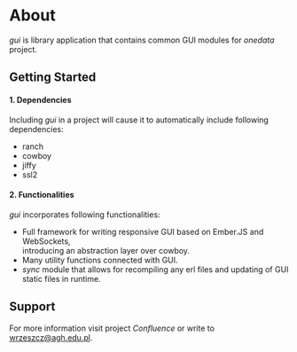 About
=====
*gui* is library application that contains common GUI modules for *onedata* project.


Getting Started
---------------

#### 1. Dependencies
Including *gui* in a project will cause it to automatically include following dependencies:

* ranch
* cowboy
* jiffy
* ssl2

#### 2. Functionalities
*gui* incorporates following functionalities:

* Full framework for writing responsive GUI based on Ember.JS and WebSockets, \
introducing an abstraction layer over cowboy.
* Many utility functions connected with GUI.
* *sync* module that allows for recompiling any erl files and updating of GUI \
static files in runtime.


Support
-------
For more information visit project *Confluence* or write to <wrzeszcz@agh.edu.pl>.
